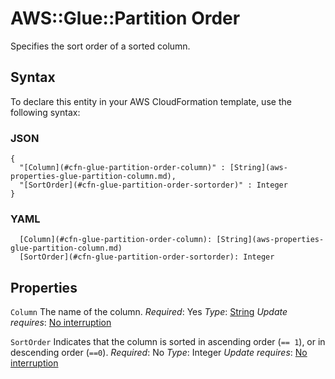 # AWS::Glue::Partition Order<a name="aws-properties-glue-partition-order"></a>

Specifies the sort order of a sorted column\.

## Syntax<a name="aws-properties-glue-partition-order-syntax"></a>

To declare this entity in your AWS CloudFormation template, use the following syntax:

### JSON<a name="aws-properties-glue-partition-order-syntax.json"></a>

```
{
  "[Column](#cfn-glue-partition-order-column)" : [String](aws-properties-glue-partition-column.md),
  "[SortOrder](#cfn-glue-partition-order-sortorder)" : Integer
}
```

### YAML<a name="aws-properties-glue-partition-order-syntax.yaml"></a>

```
  [Column](#cfn-glue-partition-order-column): [String](aws-properties-glue-partition-column.md)
  [SortOrder](#cfn-glue-partition-order-sortorder): Integer
```

## Properties<a name="aws-properties-glue-partition-order-properties"></a>

`Column`  <a name="cfn-glue-partition-order-column"></a>
The name of the column\.
*Required*: Yes
*Type*: [String](aws-properties-glue-partition-column.md)
*Update requires*: [No interruption](https://docs.aws.amazon.com/AWSCloudFormation/latest/UserGuide/using-cfn-updating-stacks-update-behaviors.html#update-no-interrupt)

`SortOrder`  <a name="cfn-glue-partition-order-sortorder"></a>
Indicates that the column is sorted in ascending order \(`== 1`\), or in descending order \(`==0`\)\.
*Required*: No
*Type*: Integer
*Update requires*: [No interruption](https://docs.aws.amazon.com/AWSCloudFormation/latest/UserGuide/using-cfn-updating-stacks-update-behaviors.html#update-no-interrupt)
